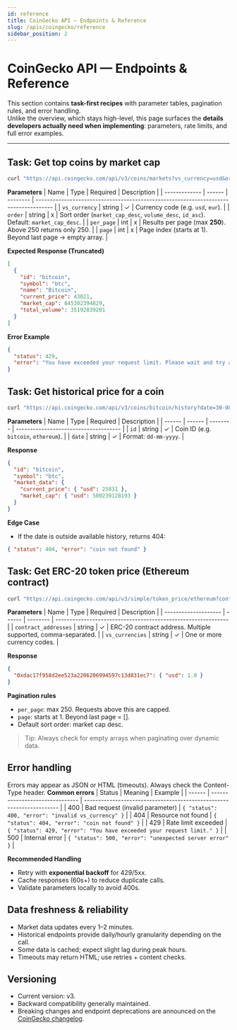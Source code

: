```yaml
---
id: reference
title: CoinGecko API — Endpoints & Reference
slug: /apis/coingecko/reference
sidebar_position: 2
---
```


# CoinGecko API — Endpoints & Reference

This section contains **task-first recipes** with parameter tables, pagination rules, and error handling.  
Unlike the overview, which stays high-level, this page surfaces the **details developers actually need when implementing**: parameters, rate limits, and full error examples.

---

## Task: Get top coins by market cap

```bash
curl "https://api.coingecko.com/api/v3/coins/markets?vs_currency=usd&order=market_cap_desc&per_page=10&page=1"
```
**Parameters**
| Name          | Type   | Required | Description                                                                          |
| ------------- | ------ | -------- | ------------------------------------------------------------------------------------ |
| `vs_currency` | string | ✓        | Currency code (e.g. `usd`, `eur`).                                                   |
| `order`       | string | x       | Sort order (`market_cap_desc`, `volume_desc`, `id_asc`). Default: `market_cap_desc`. |
| `per_page`    | int    | x        | Results per page (max **250**). Above 250 returns only 250.                          |
| `page`        | int    | x        | Page index (starts at 1). Beyond last page → empty array.                            |

**Expected Response (Truncated)**
``` json
[
  {
    "id": "bitcoin",
    "symbol": "btc",
    "name": "Bitcoin",
    "current_price": 43021,
    "market_cap": 845302394829,
    "total_volume": 35192839201
  }
]
```
**Error Example**
```json
{
  "status": 429,
  "error": "You have exceeded your request limit. Please wait and try again."
}
```
## Task: Get historical price for a coin
``` bash 
curl "https://api.coingecko.com/api/v3/coins/bitcoin/history?date=30-08-2024"
```
**Parameters**
| Name   | Type   | Required | Description                           |
| ------ | ------ | -------- | ------------------------------------- |
| `id`   | string | ✓       | Coin ID (e.g. `bitcoin`, `ethereum`). |
| `date` | string | ✓        | Format: `dd-mm-yyyy`.                 |

**Response**
```json
{
  "id": "bitcoin",
  "symbol": "btc",
  "market_data": {
    "current_price": { "usd": 25831 },
    "market_cap": { "usd": 500239128193 }
  }
}
```
**Edge Case**
- If the date is outside available history, returns 404:
```json
{ "status": 404, "error": "coin not found" }
```

## Task: Get ERC-20 token price (Ethereum contract)
```bash
curl "https://api.coingecko.com/api/v3/simple/token_price/ethereum?contract_addresses=0xdac17f958d2ee523a2206206994597c13d831ec7&vs_currencies=usd"
```
**Parameters**
| Name                 | Type   | Required | Description                                                   |
| -------------------- | ------ | -------- | ------------------------------------------------------------- |
| `contract_addresses` | string |   ✓     | ERC-20 contract address. Multiple supported, comma-separated. |
| `vs_currencies`      | string | ✓       | One or more currency codes.                                   |

**Response**
```json
{
  "0xdac17f958d2ee523a2206206994597c13d831ec7": { "usd": 1.0 }
}
```
**Pagination rules**
- `per_page`: max 250. Requests above this are capped.
- `page`: starts at 1. Beyond last page = [].
- Default sort order: market cap desc.
> Tip: Always check for empty arrays when paginating over dynamic data.

## Error handling

Errors may appear as JSON or HTML (timeouts). Always check the Content-Type header.
**Common errors**
| Status | Meaning                         | Example                                                               |
| ------ | ------------------------------- | --------------------------------------------------------------------- |
| 400    | Bad request (invalid parameter) | `{ "status": 400, "error": "invalid vs_currency" }`                   |
| 404    | Resource not found              | `{ "status": 404, "error": "coin not found" }`                        |
| 429    | Rate limit exceeded             | `{ "status": 429, "error": "You have exceeded your request limit." }` |
| 500    | Internal error                  | `{ "status": 500, "error": "unexpected server error" }`               |

**Recommended Handling**
- Retry with **exponential backoff** for 429/5xx.
- Cache responses (60s+) to reduce duplicate calls.
- Validate parameters locally to avoid 400s.

## Data freshness & reliability
- Market data updates every 1–2 minutes.
- Historical endpoints provide daily/hourly granularity depending on the call.
- Some data is cached; expect slight lag during peak hours.
- Timeouts may return HTML; use retries + content checks.

## Versioning
- Current version: v3.
- Backward compatibility generally maintained.
- Breaking changes and endpoint deprecations are announced on the [CoinGecko changelog](https://www.coingecko.com/en/api).

